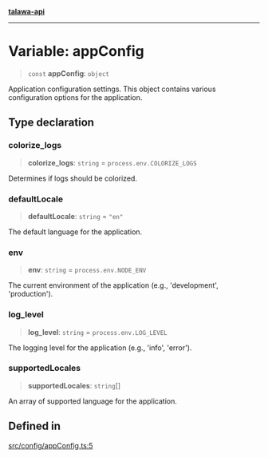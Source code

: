 [**talawa-api**](../../../README.md)

***

# Variable: appConfig

> `const` **appConfig**: `object`

Application configuration settings.
This object contains various configuration options for the application.

## Type declaration

### colorize\_logs

> **colorize\_logs**: `string` = `process.env.COLORIZE_LOGS`

Determines if logs should be colorized.

### defaultLocale

> **defaultLocale**: `string` = `"en"`

The default language for the application.

### env

> **env**: `string` = `process.env.NODE_ENV`

The current environment of the application (e.g., 'development', 'production').

### log\_level

> **log\_level**: `string` = `process.env.LOG_LEVEL`

The logging level for the application (e.g., 'info', 'error').

### supportedLocales

> **supportedLocales**: `string`[]

An array of supported language for the application.

## Defined in

[src/config/appConfig.ts:5](https://github.com/Suyash878/talawa-api/blob/f376d03c37e9acd046e7cc983947432c95f74442/src/config/appConfig.ts#L5)
